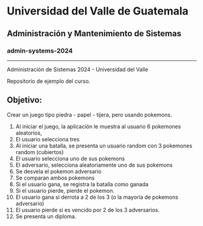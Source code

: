 # Universidad del Valle de Guatemala

## Administración y Mantenimiento de Sistemas

### admin-systems-2024

---

Administración de Sistemas 2024 - Universidad del Valle

Repositorio de ejemplo del curso.

## Objetivo:

Crear un juego tipo piedra - papel - tijera, pero usando pokemons.

1. Al iniciar el juego, la aplicación le muestra al usuario 6 pokemones aleatorios,
2. El usuario selecciona tres
3. Al iniciar una batalla, se presenta un usuario random con 3 pokemones random (cubiertos)
4. El usuario selecciona uno de sus pokemons
5. El adversario, selecciona aleatoriamente uno de sus pokemons
6. Se desvela el pokemon adversario
7. Se comparan ambos pokemons
8. Si el usuario gana, se registra la batalla como ganada
9. Si el usuario pierde, pierde el pokemon.
10. El usuario gana si derrota a 2 de los 3 (o la mayoría de pokemons adversario)
11. El usuario pierde si es vencido por 2 de los 3 adversarios.
12. Se presenta un diploma.
